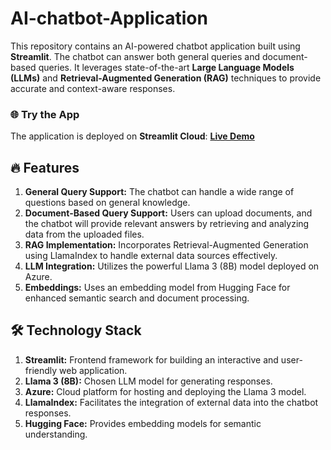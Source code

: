 # AI-chatbot-Application

This repository contains an AI-powered chatbot application built using **Streamlit**. The chatbot can answer both general queries and document-based queries. It leverages state-of-the-art **Large Language Models (LLMs)** and **Retrieval-Augmented Generation (RAG)** techniques to provide accurate and context-aware responses.

### 🌐 Try the App
The application is deployed on **Streamlit Cloud**:
[**Live Demo**](https://ai-chatbot-rag-magesh-babu.streamlit.app/)

## 🔥 Features

1. **General Query Support:** The chatbot can handle a wide range of questions based on general knowledge.
2. **Document-Based Query Support:** Users can upload documents, and the chatbot will provide relevant answers by retrieving and analyzing data from the uploaded files.
3. **RAG Implementation:** Incorporates Retrieval-Augmented Generation using LlamaIndex to handle external data sources effectively.
4. **LLM Integration:** Utilizes the powerful Llama 3 (8B) model deployed on Azure.
5. **Embeddings:** Uses an embedding model from Hugging Face for enhanced semantic search and document processing.


## 🛠️ Technology Stack

1. **Streamlit:** Frontend framework for building an interactive and user-friendly web application.
2. **Llama 3 (8B):** Chosen LLM model for generating responses.
3. **Azure:** Cloud platform for hosting and deploying the Llama 3 model.
4. **LlamaIndex:** Facilitates the integration of external data into the chatbot responses.
5. **Hugging Face:** Provides embedding models for semantic understanding.
